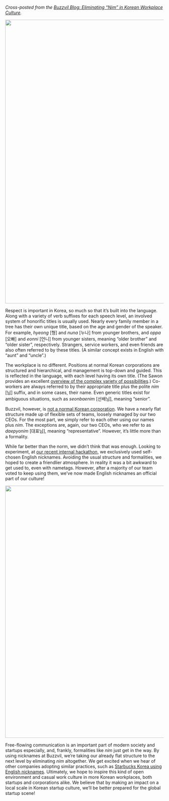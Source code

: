 *Cross-posted from the [Buzzvil Blog: Eliminating “Nim” in Korean Workplace Culture](http://blog.buzzvil.com/2014/07/15/eliminating-nim-korean-workplace-culture/).*

<a href="https://www.flickr.com/photos/tkazec/13998993581/in/set-72157644236839716" target="_blank" class="thumbnail"><img src="https://farm3.staticflickr.com/2924/13998993581_bf5163054d_h.jpg" width="1600" height="900"></a>

Respect is important in Korea, so much so that it’s built into the language. Along with a variety of verb suffixes for each speech level, an involved system of honorific titles is usually used. Nearly every family member in a tree has their own unique title, based on the age and gender of the speaker. For example, *hyeong* [형] and *nuna* [누나] from younger brothers, and *oppa* [오빠] and *eonni* [언니] from younger sisters, meaning “older brother” and “older sister”, respectively. Strangers, service workers, and even friends are also often referred to by these titles. (A similar concept exists in English with “aunt” and “uncle”.)

The workplace is no different. Positions at normal Korean corporations are structured and hierarchical, and management is top-down and guided. This is reflected in the language, with each level having its own title. (The Sawon provides an excellent [overview of the complex variety of possibilities](http://thesawon.blogspot.kr/2014/01/korean-corporate-hierarchy-structure.html).) Co-workers are always referred to by their appropriate title plus the polite *nim* [님] suffix, and in some cases, their name. Even generic titles exist for ambiguous situations, such as *seonbaenim* [선배님], meaning “senior”.

Buzzvil, however, is [not a normal Korean corporation](http://blog.buzzvil.com/2014/06/02/4-ways-to-refresh-hoesik-culture/). We have a nearly flat structure made up of flexible sets of teams, loosely managed by our two CEOs. For the most part, we simply refer to each other using our names plus *nim*. The exceptions are, again, our two CEOs, who we refer to as *daepyonim* [대표님], meaning “representative”. However, it’s little more than a formality.

While far better than the norm, we didn’t think that was enough. Looking to experiment, at [our recent internal hackathon](http://blog.buzzvil.com/2014/07/08/not-traditional-internal-hackathon-story/), we exclusively used self-chosen English nicknames. Avoiding the usual structure and formalities, we hoped to create a friendlier atmosphere. In reality it was a bit awkward to get used to, even with nametags. However, after a majority of our team voted to keep using them, we’ve now made English nicknames an official part of our culture!

<a href="https://www.flickr.com/photos/tkazec/14471335579/in/set-72157644236839716" target="_blank" class="thumbnail"><img src="https://farm4.staticflickr.com/3889/14471335579_92863d1393_h.jpg" width="1600" height="800"></a>

Free-flowing communication is an important part of modern society and startups especially, and, frankly, formalities like *nim* just get in the way. By using nicknames at Buzzvil, we’re taking our already flat structure to the next level by eliminating *nim* altogether. We get excited when we hear of other companies adopting similar practices, such as [Starbucks Korea using English nicknames](http://www.koreatimes.co.kr/www/news/biz/2014/06/123_159256.html). Ultimately, we hope to inspire this kind of open environment and casual work culture in more Korean workplaces, both startups and corporations alike. We believe that by making an impact on a local scale in Korean startup culture, we’ll be better prepared for the global startup scene!